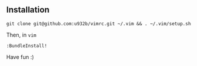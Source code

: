 Installation
------------

    git clone git@github.com:u932b/vimrc.git ~/.vim && . ~/.vim/setup.sh

Then, in `vim`

    :BundleInstall!

Have fun :)
